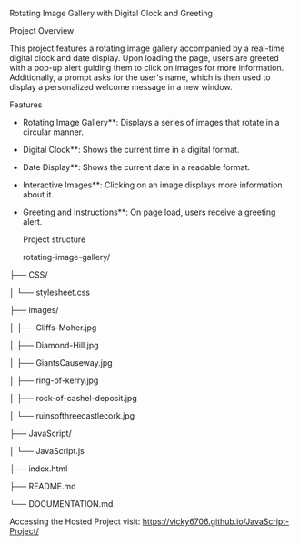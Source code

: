 Rotating Image Gallery with Digital Clock and Greeting

Project Overview

This project features a rotating image gallery accompanied by a real-time digital clock and date display. Upon loading the page, users are greeted with a pop-up alert guiding them to click on images
for more information.
Additionally, a prompt asks for the user's name, which is then used to display a personalized welcome message in a new window.

 Features

- Rotating Image Gallery**: Displays a series of images that rotate in a circular manner.
- Digital Clock**: Shows the current time in a digital format.
- Date Display**: Shows the current date in a readable format.
- Interactive Images**: Clicking on an image displays more information about it.
- Greeting and Instructions**: On page load, users receive a greeting alert.

  Project structure

  rotating-image-gallery/
  
├── CSS/

│   └── stylesheet.css

├── images/

│   ├── Cliffs-Moher.jpg

│   ├── Diamond-Hill.jpg

│   ├── GiantsCauseway.jpg

│   ├── ring-of-kerry.jpg

│   ├── rock-of-cashel-deposit.jpg

│   └── ruinsofthreecastlecork.jpg

├── JavaScript/

│   └── JavaScript.js

├── index.html

├── README.md

└── DOCUMENTATION.md


 Accessing the Hosted Project
visit:  https://vicky6706.github.io/JavaScript-Project/
